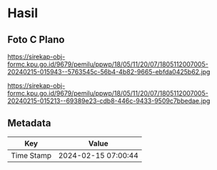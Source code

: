# Hasil

## Foto C Plano

https://sirekap-obj-formc.kpu.go.id/9679/pemilu/ppwp/18/05/11/20/07/1805112007005-20240215-015943--5763545c-56b4-4b82-9665-ebfda0425b62.jpg

https://sirekap-obj-formc.kpu.go.id/9679/pemilu/ppwp/18/05/11/20/07/1805112007005-20240215-015213--69389e23-cdb8-446c-9433-9509c7bbedae.jpg


## Metadata

| Key        | Value               |
| ---------- | ------------------- |
| Time Stamp | 2024-02-15 07:00:44 |



